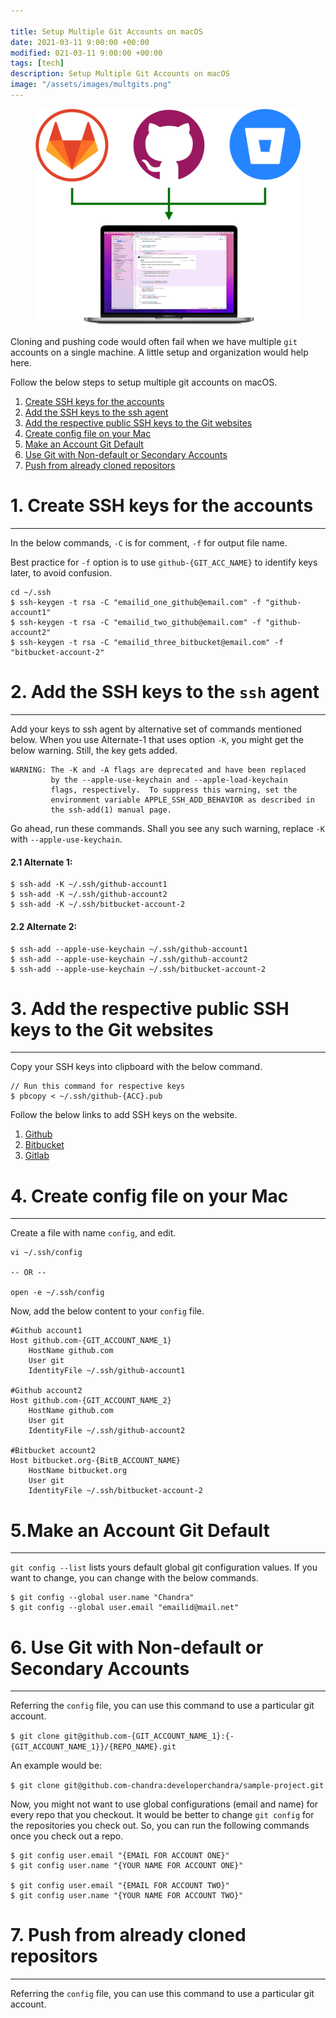 ```yaml
---

title: Setup Multiple Git Accounts on macOS
date: 2021-03-11 9:00:00 +00:00
modified: 021-03-11 9:00:00 +00:00
tags: [tech]
description: Setup Multiple Git Accounts on macOS
image: "/assets/images/multgits.png"
---
```


<figure>
<img src="/assets/images/multgits.png" alt="">
</figure>

Cloning and pushing code would often fail when we have multiple `git` accounts on a single machine. A little setup and organization would help here.

Follow the below steps to setup multiple git accounts on macOS.

1. [Create SSH keys for the accounts](#section-1)
2. [Add the SSH keys to the ssh agent](#section-2)
3. [Add the respective public SSH keys to the Git websites](#section-3)
4. [Create config file on your Mac](#section-4)
5. [Make an Account Git Default](#section-5)
6. [Use Git with Non-default or Secondary Accounts](#section-6)
7. [Push from already cloned repositors](#section-7)

# <a name="section-1"></a>1. Create SSH keys for the accounts 
---------------------------------------

In the below commands, `-C` is for comment, `-f` for output file name.

Best practice for `-f` option is to use `github-{GIT_ACC_NAME}` to identify keys later, to avoid confusion.

```
cd ~/.ssh
$ ssh-keygen -t rsa -C "emailid_one_github@email.com" -f "github-account1"
$ ssh-keygen -t rsa -C "emailid_two_github@email.com" -f "github-account2"
$ ssh-keygen -t rsa -C "emailid_three_bitbucket@email.com" -f "bitbucket-account-2"
```

# <a name="section-2"></a>2. Add the SSH keys to the `ssh` agent
---------------------------------------
Add your keys to ssh agent by alternative set of commands mentioned below. When you use Alternate-1 that uses option `-K`, you might get the below warning. Still, the key gets added. 

```
WARNING: The -K and -A flags are deprecated and have been replaced
         by the --apple-use-keychain and --apple-load-keychain
         flags, respectively.  To suppress this warning, set the
         environment variable APPLE_SSH_ADD_BEHAVIOR as described in
         the ssh-add(1) manual page.
```         

Go ahead, run these commands. Shall you see any such warning, replace `-K` with `--apple-use-keychain`.

#### 2.1 Alternate 1:

```
$ ssh-add -K ~/.ssh/github-account1
$ ssh-add -K ~/.ssh/github-account2
$ ssh-add -K ~/.ssh/bitbucket-account-2
```

#### 2.2 Alternate 2:
```
$ ssh-add --apple-use-keychain ~/.ssh/github-account1
$ ssh-add --apple-use-keychain ~/.ssh/github-account2
$ ssh-add --apple-use-keychain ~/.ssh/bitbucket-account-2
```

# <a name="section-3"></a>3. Add the respective public SSH keys to the Git websites
---------------------------------------

Copy your SSH keys into clipboard with the below command.

```
// Run this command for respective keys
$ pbcopy < ~/.ssh/github-{ACC}.pub
```

Follow the below links to add SSH keys on the website.

1. [Github](https://docs.github.com/en/authentication/connecting-to-github-with-ssh/adding-a-new-ssh-key-to-your-github-account)
2. [Bitbucket](https://support.atlassian.com/bitbucket-cloud/docs/add-access-keys/) 
3. [Gitlab](https://docs.gitlab.com/ee/ssh/)

# <a name="section-4"></a>4. Create config file on your Mac
---------------------------------------

Create a file with name `config`, and edit.

```
vi ~/.ssh/config

-- OR --

open -e ~/.ssh/config
```

Now, add the below content to your `config` file.

```
#Github account1
Host github.com-{GIT_ACCOUNT_NAME_1}
    HostName github.com
    User git
    IdentityFile ~/.ssh/github-account1

#Github account2
Host github.com-{GIT_ACCOUNT_NAME_2}
    HostName github.com
    User git
    IdentityFile ~/.ssh/github-account2

#Bitbucket account2
Host bitbucket.org-{BitB_ACCOUNT_NAME}
    HostName bitbucket.org
    User git
    IdentityFile ~/.ssh/bitbucket-account-2
```

# <a name="section-5"></a>5.Make an Account Git Default
---------------------------------------

`git config --list` lists yours default global git configuration values. If you want to change, you can change with the below commands.

```
$ git config --global user.name "Chandra"
$ git config --global user.email "emailid@mail.net"
```

# <a name="section-6"></a>6. Use Git with Non-default or Secondary Accounts
---------------------------------------

Referring the `config` file, you can use this command to use a particular git account.

`$ git clone git@github.com-{GIT_ACCOUNT_NAME_1}:{-{GIT_ACCOUNT_NAME_1}}/{REPO_NAME}.git`

An example would be:

`$ git clone git@github.com-chandra:developerchandra/sample-project.git`

Now, you might not want to use global configurations (email and name) for every repo that you checkout. It would be better to change `git config` for the repositories you check out. So, you can run the following commands once you check out a repo.

```
$ git config user.email "{EMAIL FOR ACCOUNT ONE}"
$ git config user.name "{YOUR NAME FOR ACCOUNT ONE}"

$ git config user.email "{EMAIL FOR ACCOUNT TWO}"
$ git config user.name "{YOUR NAME FOR ACCOUNT TWO}"
```

# <a name="section-7"></a>7. Push from already cloned repositors
---------------------------------------

Referring the `config` file, you can use this command to use a particular git account.
